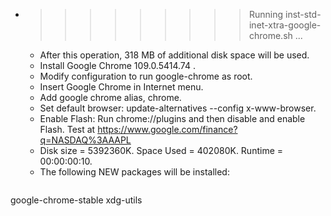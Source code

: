 * >>>>>>>>> Running inst-std-inet-xtra-google-chrome.sh ...
  * After this operation, 318 MB of additional disk space will be used.
  * Install Google Chrome 109.0.5414.74 .
  * Modify configuration to run google-chrome as root.
  * Insert Google Chrome in Internet menu.
  * Add google chrome alias, chrome.
  * Set default browser: update-alternatives --config x-www-browser.
  * Enable Flash: Run chrome://plugins and then disable and enable Flash. Test at https://www.google.com/finance?q=NASDAQ%3AAAPL
  * Disk size = 5392360K. Space Used = 402080K. Runtime = 00:00:00:10.
  * The following NEW packages will be installed:
  ```bash
google-chrome-stable xdg-utils
  ```
